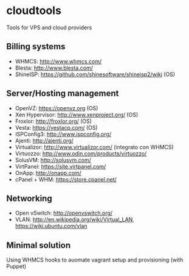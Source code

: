# cloudtools
Tools for VPS and cloud providers

## Billing systems
* WHMCS: http://www.whmcs.com/
* Blesta: http://www.blesta.com/
* ShineISP: https://github.com/shinesoftware/shineisp2/wiki (OS)

## Server/Hosting management
* OpenVZ: https://openvz.org (OS)
* Xen Hypervisor: http://www.xenproject.org/ (OS)
* Froxlor: http://froxlor.org/ (OS)
* Vesta: https://vestacp.com/ (OS)
* ISPConfig3: http://www.ispconfig.org/
* Ajenti: http://ajenti.org/
* Virtualizor: http://www.virtualizor.com/ (integrato con WHMCS)
* Virtuozzo: http://www.odin.com/products/virtuozzo/
* SolusVM: http://solusvm.com/
* VirtPanel: https://site.virtpanel.com/
* OnApp: http://onapp.com/
* cPanel + WHM: https://store.cpanel.net/

## Networking
* Open vSwitch: http://openvswitch.org/
* VLAN: http://en.wikipedia.org/wiki/Virtual_LAN, https://wiki.ubuntu.com/vlan

## Minimal solution
Using WHMCS hooks to auomate vagrant setup and provisioning (with Puppet)
